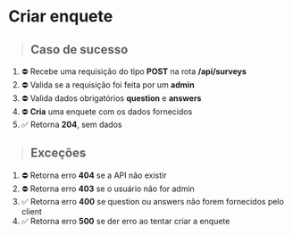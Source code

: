 # Criar enquete

> ## Caso de sucesso

1. ⛔️ Recebe uma requisição do tipo **POST** na rota **/api/surveys**
2. ⛔️ Valida se a requisição foi feita por um **admin**
3. ⛔️ Valida dados obrigatórios **question** e **answers**
4. ⛔️ **Cria** uma enquete com os dados fornecidos
5. ✅ Retorna **204**, sem dados

> ## Exceções

1. ⛔️ Retorna erro **404** se a API não existir
2. ⛔️ Retorna erro **403** se o usuário não for admin
3. ✅  Retorna erro **400** se question ou answers não forem fornecidos pelo client
4. ✅   Retorna erro **500** se der erro ao tentar criar a enquete